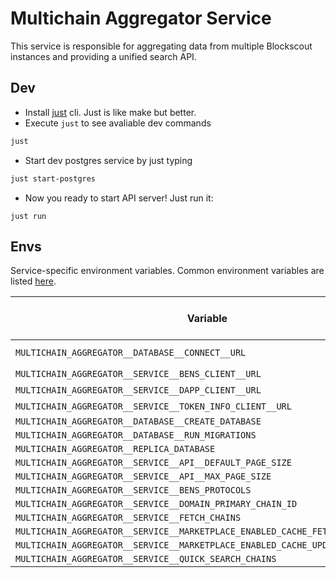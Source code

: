 # Multichain Aggregator Service

This service is responsible for aggregating data from multiple Blockscout instances and providing a unified search API.

## Dev

- Install [just](https://github.com/casey/just) cli. Just is like make but better.
- Execute `just` to see avaliable dev commands

```bash
just
```

- Start dev postgres service by just typing

```bash
just start-postgres
```

- Now you ready to start API server! Just run it:

```
just run
```

## Envs

Service-specific environment variables. Common environment variables are listed [here](../docs/common-envs.md).

[anchor]: <> (anchors.envs.start)

| Variable                                                                      | Req&#x200B;uir&#x200B;ed | Description                                                 | Default value                                          |
| ----------------------------------------------------------------------------- | ------------------------ | ----------------------------------------------------------- | ------------------------------------------------------ |
| `MULTICHAIN_AGGREGATOR__DATABASE__CONNECT__URL`                               | true                     | e.g. `postgres://postgres:postgres@localhost:5432/postgres` |                                                        |
| `MULTICHAIN_AGGREGATOR__SERVICE__BENS_CLIENT__URL`                            | true                     | e.g. `http://localhost:8080/`                               |                                                        |
| `MULTICHAIN_AGGREGATOR__SERVICE__DAPP_CLIENT__URL`                            | true                     | e.g. `http://localhost:8080/`                               |                                                        |
| `MULTICHAIN_AGGREGATOR__SERVICE__TOKEN_INFO_CLIENT__URL`                      | true                     | e.g. `http://localhost:8080/`                               |                                                        |
| `MULTICHAIN_AGGREGATOR__DATABASE__CREATE_DATABASE`                            |                          |                                                             | `false`                                                |
| `MULTICHAIN_AGGREGATOR__DATABASE__RUN_MIGRATIONS`                             |                          |                                                             | `false`                                                |
| `MULTICHAIN_AGGREGATOR__REPLICA_DATABASE`                                     |                          |                                                             | `null`                                                 |
| `MULTICHAIN_AGGREGATOR__SERVICE__API__DEFAULT_PAGE_SIZE`                      |                          |                                                             | `50`                                                   |
| `MULTICHAIN_AGGREGATOR__SERVICE__API__MAX_PAGE_SIZE`                          |                          |                                                             | `100`                                                  |
| `MULTICHAIN_AGGREGATOR__SERVICE__BENS_PROTOCOLS`                              |                          |                                                             | `ens`                                                  |
| `MULTICHAIN_AGGREGATOR__SERVICE__DOMAIN_PRIMARY_CHAIN_ID`                     |                          |                                                             | `1`                                                    |
| `MULTICHAIN_AGGREGATOR__SERVICE__FETCH_CHAINS`                                |                          |                                                             | `false`                                                |
| `MULTICHAIN_AGGREGATOR__SERVICE__MARKETPLACE_ENABLED_CACHE_FETCH_CONCURRENCY` |                          |                                                             | `10`                                                   |
| `MULTICHAIN_AGGREGATOR__SERVICE__MARKETPLACE_ENABLED_CACHE_UPDATE_INTERVAL`   |                          |                                                             | `21600`                                                |
| `MULTICHAIN_AGGREGATOR__SERVICE__QUICK_SEARCH_CHAINS`                         |                          |                                                             | `1,8453,57073,698,109,7777777,100,10,42161,690,534352` |

[anchor]: <> (anchors.envs.end)